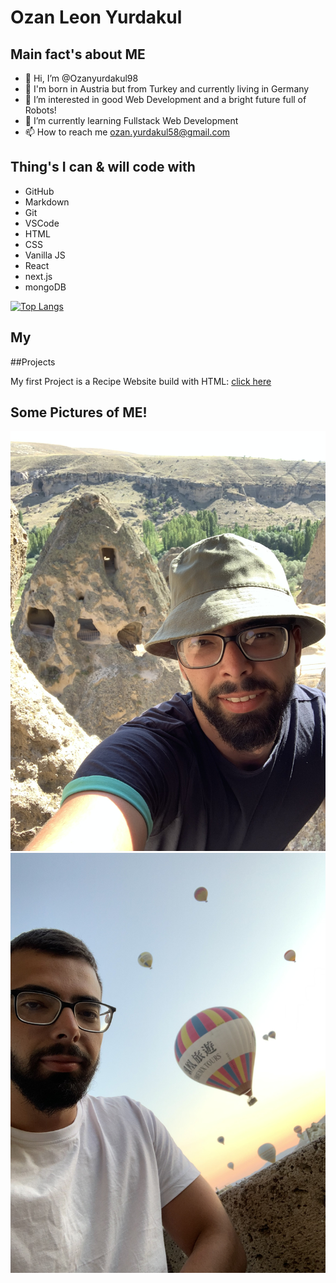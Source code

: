 # Ozan Leon Yurdakul

## Main fact's about ME
- 👋 Hi, I’m @Ozanyurdakul98
- 🥸 I'm born in Austria but from Turkey and currently living in Germany
- 👀 I’m interested in good Web Development and a bright future full of Robots!
- 🌱 I’m currently learning Fullstack Web Development
- 📫 How to reach me ozan.yurdakul58@gmail.com


## Thing's I can & will code with
+ GitHub
+ Markdown
+ Git
+ VSCode
+ HTML
+ CSS
+ Vanilla JS
+ React
+ next.js
+ mongoDB

[![Top Langs](https://github-readme-stats.vercel.app/api/top-langs/?username=Ozanyurdakul98)](https://github.com/anuraghazra/github-readme-stats)


## My 
##Projects

My first Project is a Recipe Website build with HTML:
<a href="https://ozanyurdakul98.github.io/Recipes-Website/">click here</a>


## Some Pictures of ME!
![This is Cappadocia](https://github.com/Ozanyurdakul98/Ozanyurdakul98/blob/main/IMG_6640.jpeg "Title1")
![This is Cappadocia](https://github.com/Ozanyurdakul98/Ozanyurdakul98/blob/main/IMG_6604.jpeg "Title1")

<!---
Ozanyurdakul98/Ozanyurdakul98 is a ✨ special ✨ repository because its `README.md` (this file) appears on your GitHub profile.
You can click the Preview link to take a look at your changes.
--->

